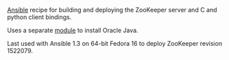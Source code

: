 [Ansible](http://ansibleworks.com/) recipe for building and deploying the ZooKeeper server and C and python client bindings.

Uses a separate [module](http://github.com/lisaglendenning/ansible_java) to install Oracle Java.

Last used with Ansible 1.3 on 64-bit Fedora 16 to deploy ZooKeeper revision 1522079.
